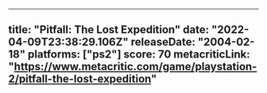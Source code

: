 
---
title: "Pitfall: The Lost Expedition"
date: "2022-04-09T23:38:29.106Z"
releaseDate: "2004-02-18"
platforms: ["ps2"]
score: 70
metacriticLink: "https://www.metacritic.com/game/playstation-2/pitfall-the-lost-expedition"
---
